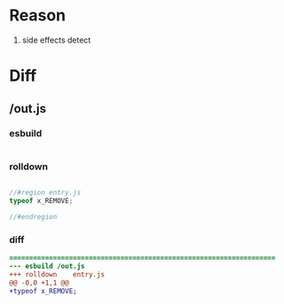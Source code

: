 # Reason
1. side effects detect
# Diff
## /out.js
### esbuild
```js

```
### rolldown
```js

//#region entry.js
typeof x_REMOVE;

//#endregion
```
### diff
```diff
===================================================================
--- esbuild	/out.js
+++ rolldown	entry.js
@@ -0,0 +1,1 @@
+typeof x_REMOVE;

```